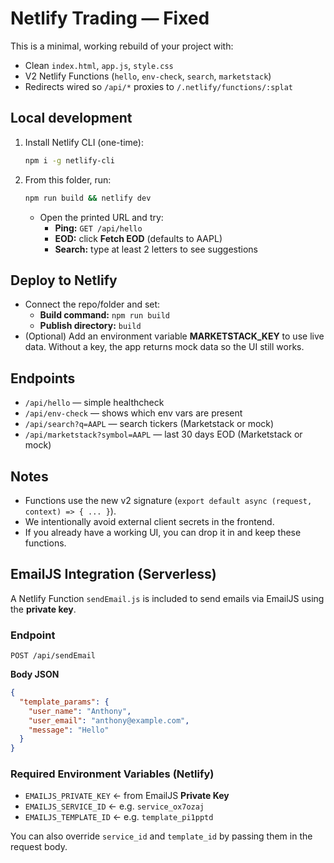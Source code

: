 # Netlify Trading — Fixed

This is a minimal, working rebuild of your project with:
- Clean `index.html`, `app.js`, `style.css`
- V2 Netlify Functions (`hello`, `env-check`, `search`, `marketstack`)
- Redirects wired so `/api/*` proxies to `/.netlify/functions/:splat`

## Local development
1. Install Netlify CLI (one-time):
   ```bash
   npm i -g netlify-cli
   ```
2. From this folder, run:
   ```bash
   npm run build && netlify dev
   ```
   - Open the printed URL and try:
     - **Ping:** `GET /api/hello`
     - **EOD:** click **Fetch EOD** (defaults to AAPL)
     - **Search:** type at least 2 letters to see suggestions

## Deploy to Netlify
- Connect the repo/folder and set:
  - **Build command:** `npm run build`
  - **Publish directory:** `build`
- (Optional) Add an environment variable **MARKETSTACK_KEY** to use live data.
  Without a key, the app returns mock data so the UI still works.

## Endpoints
- `/api/hello` — simple healthcheck
- `/api/env-check` — shows which env vars are present
- `/api/search?q=AAPL` — search tickers (Marketstack or mock)
- `/api/marketstack?symbol=AAPL` — last 30 days EOD (Marketstack or mock)

## Notes
- Functions use the new v2 signature (`export default async (request, context) => { ... }`).
- We intentionally avoid external client secrets in the frontend.
- If you already have a working UI, you can drop it in and keep these functions.


## EmailJS Integration (Serverless)

A Netlify Function `sendEmail.js` is included to send emails via EmailJS using the **private key**.

### Endpoint
`POST /api/sendEmail`

**Body JSON**
```json
{
  "template_params": {
    "user_name": "Anthony",
    "user_email": "anthony@example.com",
    "message": "Hello"
  }
}
```

### Required Environment Variables (Netlify)
- `EMAILJS_PRIVATE_KEY`  ← from EmailJS **Private Key**
- `EMAILJS_SERVICE_ID`   ← e.g. `service_ox7ozaj`
- `EMAILJS_TEMPLATE_ID`  ← e.g. `template_pi1pptd`

You can also override `service_id` and `template_id` by passing them in the request body.
